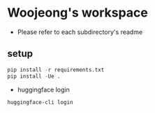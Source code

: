 # Woojeong's workspace
* Please refer to each subdirectory's readme
## setup
```python
pip install -r requirements.txt
pip install -Ue .
```

* huggingface login
```bash
huggingface-cli login
```